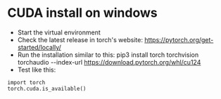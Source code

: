 # CUDA install on windows

- Start the virtual environment
- Check the latest release in torch's website: https://pytorch.org/get-started/locally/
- Run the installation similar to this: pip3 install torch torchvision torchaudio --index-url https://download.pytorch.org/whl/cu124
- Test like this: 
```
import torch
torch.cuda.is_available()
```